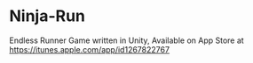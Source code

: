 # Ninja-Run
Endless Runner Game written in Unity, Available on App Store at https://itunes.apple.com/app/id1267822767

